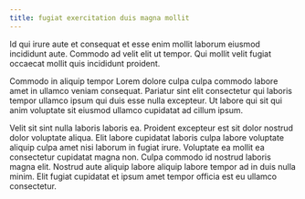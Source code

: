 ```yaml
---
title: fugiat exercitation duis magna mollit
---
```


Id qui irure aute et consequat et esse enim mollit laborum eiusmod incididunt aute. Commodo ad velit elit ut tempor. Qui mollit velit fugiat occaecat mollit quis incididunt proident.

Commodo in aliquip tempor Lorem dolore culpa culpa commodo labore amet in ullamco veniam consequat. Pariatur sint elit consectetur qui laboris tempor ullamco ipsum qui duis esse nulla excepteur. Ut labore qui sit qui anim voluptate sit eiusmod ullamco cupidatat ad cillum ipsum.

Velit sit sint nulla laboris laboris ea. Proident excepteur est sit dolor nostrud dolor voluptate aliqua. Elit labore cupidatat laboris culpa labore voluptate aliquip culpa amet nisi laborum in fugiat irure. Voluptate ea mollit ea consectetur cupidatat magna non. Culpa commodo id nostrud laboris magna elit. Nostrud aute aliquip labore aliquip labore tempor ad in duis nulla minim. Elit fugiat cupidatat et ipsum amet tempor officia est eu ullamco consectetur.